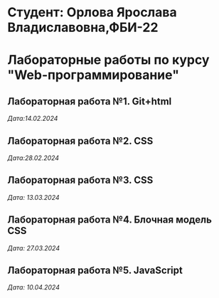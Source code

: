 # Студент: Орлова Ярослава Владиславовна,ФБИ-22

# Лабораторные работы по курсу "Web-программирование"

## Лабораторная работа №1. Git+html

*Дата:14.02.2024*

## Лабораторная работа №2. CSS

*Дата:28.02.2024*

## Лабораторная работа №3. CSS

*Дата: 13.03.2024*

## Лабораторная работа №4. Блочная модель CSS

*Дата: 27.03.2024*

## Лабораторная работа №5. JavaScript

*Дата: 10.04.2024*
